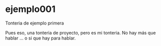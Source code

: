 # ejemplo001
Tonteria de ejemplo primera

Pues eso, una tonteria de proyecto, pero es mi tonteria. No hay más que hablar
... o si que hay para hablar. 

